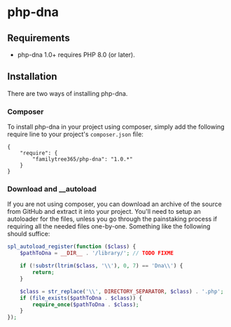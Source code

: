# php-dna

## Requirements

* php-dna 1.0+ requires PHP 8.0 (or later).

## Installation

There are two ways of installing php-dna.

### Composer

To install php-dna in your project using composer, simply add the following require line to your project's `composer.json` file:

    {
        "require": {
            "familytree365/php-dna": "1.0.*"
        }
    }

### Download and __autoload

If you are not using composer, you can download an archive of the source from GitHub and extract it into your project. You'll need to setup an autoloader for the files, unless you go through the painstaking process if requiring all the needed files one-by-one. Something like the following should suffice:

```php
spl_autoload_register(function ($class) {
    $pathToDna = __DIR__ . '/library/'; // TODO FIXME

    if (!substr(ltrim($class, '\\'), 0, 7) == 'Dna\\') {
        return;
    }

    $class = str_replace('\\', DIRECTORY_SEPARATOR, $class) . '.php';
    if (file_exists($pathToDna . $class)) {
        require_once($pathToDna . $class);
    }
});
```
